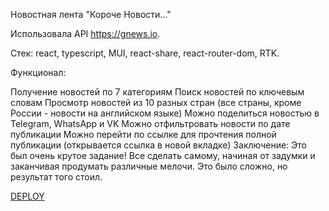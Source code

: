 Hовостная лента "Короче Новости..."

Использовала API https://gnews.io.

Стек: react, typescript, MUI, react-share, react-router-dom, RTK.

Функционал:

Получение новостей по 7 категориям
Поиск новостей по ключевым словам
Просмотр новостей из 10 разных стран (все страны, кроме России - новости на английском языке)
Можно поделиться новостью в Telegram, WhatsApp и VK
Можно отфильтровать новости по дате публикации
Можно перейти по ссылке для прочтения полной публикации (открывается ссылка в новой вкладке)
Заключение: Это был очень крутое задание! Все сделать самому, начиная от задумки и заканчивая продумать различные мелочи. Это было сложно, но результат того стоил.

[ DEPLOY](https://tatiana190389.github.io/News_Feed/)
